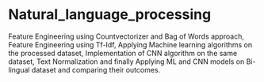 # Natural_language_processing
Feature Engineering using Countvectorizer and Bag of Words approach, Feature Engineering using Tf-Idf, Applying Machine learning algorithms on the processed dataset, Implementation of CNN algorithm on the same dataset, Text Normalization and finally Applying ML and CNN models on Bi-lingual dataset and comparing their outcomes.
